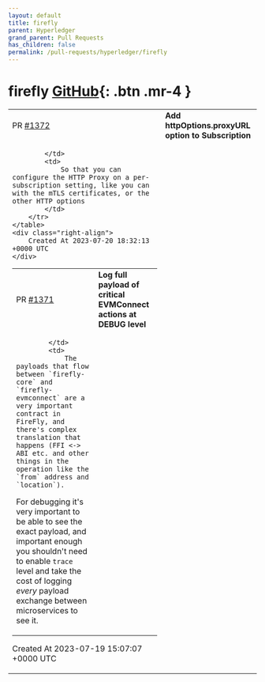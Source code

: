 ```yaml
---
layout: default
title: firefly
parent: Hyperledger
grand_parent: Pull Requests
has_children: false
permalink: /pull-requests/hyperledger/firefly
---
```


# firefly <span class="fs-3 right-align">[GitHub](https://github.com/hyperledger/firefly){: .btn .mr-4 }</span>


<div>
    <table>
        <tr>
            <td>
                PR <a href="https://github.com/hyperledger/firefly/pull/1372" class=".btn">#1372</a>
            </td>
            <td>
                <b>
                    Add httpOptions.proxyURL option to Subscription
                </b>
            </td>
        </tr>
        <tr>
            <td>
                
            </td>
            <td>
                So that you can configure the HTTP Proxy on a per-subscription setting, like you can with the mTLS certificates, or the other HTTP options
            </td>
        </tr>
    </table>
    <div class="right-align">
        Created At 2023-07-20 18:32:13 +0000 UTC
    </div>
</div>

<div>
    <table>
        <tr>
            <td>
                PR <a href="https://github.com/hyperledger/firefly/pull/1371" class=".btn">#1371</a>
            </td>
            <td>
                <b>
                    Log full payload of critical EVMConnect actions at DEBUG level
                </b>
            </td>
        </tr>
        <tr>
            <td>
                
            </td>
            <td>
                The payloads that flow between `firefly-core` and `firefly-evmconnect` are a very important contract in FireFly, and there's complex translation that happens (FFI <-> ABI etc. and other things in the operation like the `from` address and `location`).
For debugging it's very important to be able to see the exact payload, and important enough you shouldn't need to enable `trace` level and take the cost of logging _every_ payload exchange between microservices to see it.
            </td>
        </tr>
    </table>
    <div class="right-align">
        Created At 2023-07-19 15:07:07 +0000 UTC
    </div>
</div>

